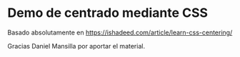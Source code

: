 # Demo de centrado mediante CSS

Basado absolutamente en https://ishadeed.com/article/learn-css-centering/

Gracias Daniel Mansilla por aportar el material.